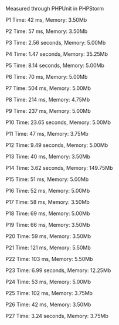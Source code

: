 Measured through PHPUnit in PHPStorm


P1
Time: 42 ms, Memory: 3.50Mb

P2
Time: 57 ms, Memory: 3.50Mb

P3
Time: 2.56 seconds, Memory: 5.00Mb

P4
Time: 1.47 seconds, Memory: 35.25Mb

P5
Time: 8.14 seconds, Memory: 5.00Mb

P6
Time: 70 ms, Memory: 5.00Mb

P7
Time: 504 ms, Memory: 5.00Mb

P8
Time: 214 ms, Memory: 4.75Mb

P9
Time: 237 ms, Memory: 5.00Mb

P10
Time: 23.65 seconds, Memory: 5.00Mb

P11
Time: 47 ms, Memory: 3.75Mb

P12
Time: 9.49 seconds, Memory: 5.00Mb

P13
Time: 40 ms, Memory: 3.50Mb

P14
Time: 3.62 seconds, Memory: 149.75Mb

P15
Time: 51 ms, Memory: 5.00Mb

P16
Time: 52 ms, Memory: 5.00Mb

P17
Time: 58 ms, Memory: 3.50Mb

P18
Time: 69 ms, Memory: 5.00Mb

P19
Time: 66 ms, Memory: 3.50Mb

P20
Time: 59 ms, Memory: 3.50Mb

P21
Time: 121 ms, Memory: 5.50Mb

P22
Time: 103 ms, Memory: 5.50Mb

P23
Time: 6.99 seconds, Memory: 12.25Mb

P24
Time: 53 ms, Memory: 5.00Mb

P25
Time: 102 ms, Memory: 3.75Mb

P26
Time: 42 ms, Memory: 3.50Mb

P27
Time: 3.24 seconds, Memory: 3.75Mb